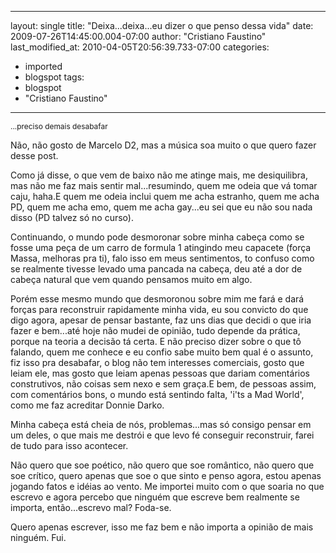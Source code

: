 
---
layout: single
title: "Deixa...deixa...eu dizer o que penso dessa vida"
date: 2009-07-26T14:45:00.004-07:00
author: "Cristiano Faustino"
last_modified_at: 2010-04-05T20:56:39.733-07:00
categories:
  - imported
  - blogspot
tags:
  - blogspot
  - "Cristiano Faustino"
---

<span style="font-size:85%;">...preciso demais desabafar


Não, não gosto de Marcelo D2, mas a música soa muito o que quero fazer desse post.

Como já disse, o que vem de baixo não me atinge mais, me desiquilibra, mas não me faz mais sentir mal...resumindo, quem me odeia que vá tomar caju, haha.E quem me odeia inclui quem me acha estranho, quem me acha PD, quem me acha emo, quem me acha gay...eu sei que eu não sou nada disso (PD talvez só no curso).

Continuando, o mundo pode desmoronar sobre minha cabeça como se fosse uma peça de um carro de formula 1 atingindo meu capacete (força Massa, melhoras pra ti), falo isso em meus sentimentos, to confuso como se realmente tivesse levado uma pancada na cabeça, deu até a dor de cabeça natural que vem quando pensamos muito em algo.

Porém esse mesmo mundo que desmoronou sobre mim me fará e dará forças para reconstruir rapidamente minha vida, eu sou convicto do que digo agora, apesar de pensar bastante, faz uns dias que decidi o que iria fazer e bem...até hoje não mudei de opinião, tudo depende da prática, porque na teoria a decisão tá certa. E não preciso dizer sobre o que tô falando, quem me conhece e eu confio sabe muito bem qual é o assunto, fiz isso pra desabafar, o blog não tem interesses comerciais, gosto que leiam ele, mas gosto que leiam apenas pessoas que dariam comentários construtivos, não coisas sem nexo e sem graça.E bem, de pessoas assim, com comentários bons, o mundo está sentindo falta, 'i'ts a Mad World', como me faz acreditar Donnie Darko.

Minha cabeça está cheia de nós, problemas...mas só consigo pensar em um deles, o que mais me destrói e que levo fé conseguir reconstruir, farei de tudo para isso acontecer.

Não quero que soe poético, não quero que soe romântico, não quero que soe crítico, quero apenas que soe o que sinto e penso agora, estou apenas jogando fatos e idéias ao vento. Me importei muito com o que soaria no que escrevo e agora percebo que ninguém que escreve bem realmente se importa, então...escrevo mal? Foda-se.

Quero apenas escrever, isso me faz bem e não importa a opinião de mais ninguém.
Fui.